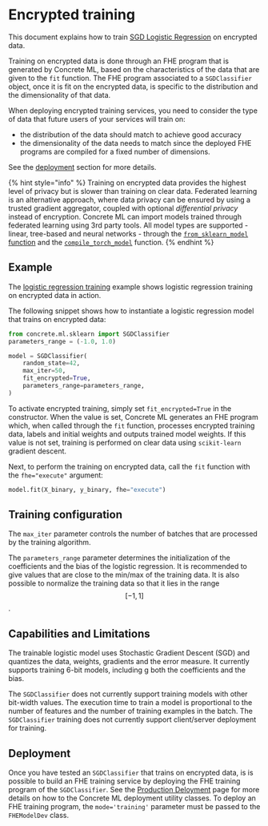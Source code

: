 # Encrypted training

This document explains how to train [SGD Logistic Regression](../references/api/concrete.ml.sklearn.linear_model.md#class-sgdclassifier) on encrypted data.

Training on encrypted data is done through an FHE program that is generated by Concrete ML, based on the characteristics of the data that are given to the `fit` function. The FHE program associated to a `SGDClassifier` object, once it is fit on the encrypted data, is specific to the distribution and the dimensionality of that data.

When deploying encrypted training services, you need to consider the type of data that future users of your services will train on:

- the distribution of the data should match to achieve good accuracy
- the dimensionality of the data needs to match since the deployed FHE programs are compiled for a fixed number of dimensions.

See the [deployment](#deployment) section for more details.

{% hint style="info" %}
Training on encrypted data provides the highest level of privacy but is slower than training on clear data. Federated learning is an alternative approach, where data privacy can be ensured by using a trusted gradient aggregator, coupled with optional _differential privacy_ instead of encryption. Concrete ML can import models trained through federated learning using 3rd party tools. All model types are supported - linear, tree-based and neural networks - through the [`from_sklearn_model` function](linear.md#pre-trained-models) and the [`compile_torch_model`](../deep-learning/torch_support.md) function.
{% endhint %}

## Example

The [logistic regression training](../advanced_examples/LogisticRegressionTraining.ipynb) example shows logistic regression training on encrypted data in action.

The following snippet shows how to instantiate a logistic regression model that trains on encrypted data:

```python
from concrete.ml.sklearn import SGDClassifier
parameters_range = (-1.0, 1.0)

model = SGDClassifier(
    random_state=42,
    max_iter=50,
    fit_encrypted=True,
    parameters_range=parameters_range,
)
```

To activate encrypted training, simply set `fit_encrypted=True` in the constructor. When the value is set, Concrete ML generates an FHE program which, when called through the `fit` function, processes encrypted training data, labels and initial weights and outputs trained model weights. If this value is not set, training is performed on clear data using `scikit-learn` gradient descent.

Next, to perform the training on encrypted data, call the `fit` function with the `fhe="execute"` argument:

<!--pytest-codeblocks:skip-->

```python
model.fit(X_binary, y_binary, fhe="execute")
```

## Training configuration

The `max_iter` parameter controls the number of batches that are processed by the training algorithm.

The `parameters_range` parameter determines the initialization of the coefficients and the bias of the logistic regression. It is recommended to give values that are close to the min/max of the training data. It is also possible to normalize the training data so that it lies in the range $$[-1, 1]$$.

## Capabilities and Limitations

The trainable logistic model uses Stochastic Gradient Descent (SGD) and quantizes the data, weights, gradients and the error measure. It currently supports training 6-bit models, including g both the coefficients and the bias.

The `SGDClassifier` does not currently support training models with other bit-width values. The execution time to train a model is proportional to the number of features and the number of training examples in the batch. The `SGDClassifier` training does not currently support client/server deployment for training.

## Deployment

Once you have tested an `SGDClassifier` that trains on encrypted data, is is possible to build an FHE training service by deploying the FHE training program of the `SGDClassifier`. See the [Production Deloyment](../guides/client_server.md) page for more details on how to the Concrete ML deployment utility classes. To deploy an FHE training program, the `mode='training'` parameter must be passed to the `FHEModelDev` class.
